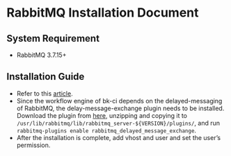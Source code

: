 # RabbitMQ Installation Document

## System Requirement

- RabbitMQ 3.7.15+

## Installation Guide

- Refer to this [article](https://www.vultr.com/docs/how-to-install-rabbitmq-on-centos-7).
- Since the workflow engine of bk-ci depends on the delayed-messaging of RabbitMQ, the delay-message-exchange plugin needs to be installed. Download the plugin from [here](https://dl.bintray.com/rabbitmq/community-plugins/3.7.x/rabbitmq_delayed_message_exchange), unzipping and copying it to `/usr/lib/rabbitmq/lib/rabbitmq_server-${VERSION}/plugins/`, and run `rabbitmq-plugins enable rabbitmq_delayed_message_exchange`.
- After the installation is complete, add vhost and user and set the user’s permission.
